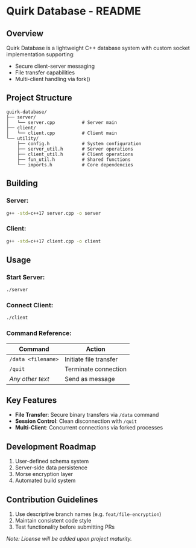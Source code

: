 
# Quirk Database - README

## Overview
Quirk Database is a lightweight C++ database system with custom socket implementation supporting:
- Secure client-server messaging
- File transfer capabilities 
- Multi-client handling via fork()

## Project Structure
```
quirk-database/
├── server/
│   └── server.cpp          # Server main
├── client/
│   └── client.cpp          # Client main
└── utility/
    ├── config.h            # System configuration
    ├── server_util.h       # Server operations
    ├── client_util.h       # Client operations
    ├── fun_util.h          # Shared functions
    └── imports.h           # Core dependencies
```

## Building
### Server:
```bash
g++ -std=c++17 server.cpp -o server 
```

### Client:
```bash
g++ -std=c++17 client.cpp -o client 
```

## Usage
### Start Server:
```bash
./server 
```

### Connect Client:
```bash
./client
```

### Command Reference:
| Command | Action |
|---------|--------|
| `/data <filename>` | Initiate file transfer |
| `/quit` | Terminate connection |
| *Any other text* | Send as message |

## Key Features
- **File Transfer**: Secure binary transfers via `/data` command
- **Session Control**: Clean disconnection with `/quit`
- **Multi-Client**: Concurrent connections via forked processes

## Development Roadmap
1. User-defined schema system
2. Server-side data persistence
3. Morse encryption layer
4. Automated build system

## Contribution Guidelines
1. Use descriptive branch names (e.g. `feat/file-encryption`)
2. Maintain consistent code style
3. Test functionality before submitting PRs

*Note: License will be added upon project maturity.*

